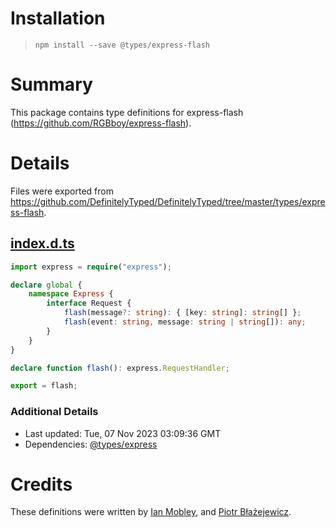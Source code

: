 # Installation
> `npm install --save @types/express-flash`

# Summary
This package contains type definitions for express-flash (https://github.com/RGBboy/express-flash).

# Details
Files were exported from https://github.com/DefinitelyTyped/DefinitelyTyped/tree/master/types/express-flash.
## [index.d.ts](https://github.com/DefinitelyTyped/DefinitelyTyped/tree/master/types/express-flash/index.d.ts)
````ts
import express = require("express");

declare global {
    namespace Express {
        interface Request {
            flash(message?: string): { [key: string]: string[] };
            flash(event: string, message: string | string[]): any;
        }
    }
}

declare function flash(): express.RequestHandler;

export = flash;

````

### Additional Details
 * Last updated: Tue, 07 Nov 2023 03:09:36 GMT
 * Dependencies: [@types/express](https://npmjs.com/package/@types/express)

# Credits
These definitions were written by [Ian Mobley](https://github.com/iMobs), and [Piotr Błażejewicz](https://github.com/peterblazejewicz).

